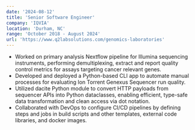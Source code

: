 ```yaml
---
date: '2024-08-12'
title: 'Senior Software Engineer'
company: 'IQVIA'
location: 'Durham, NC'
range: 'October 2018 - August 2024'
url: 'https://www.q2labsolutions.com/genomics-laboratories'
---
```


- Worked on primary analysis Nextflow pipeline for Illumina sequencing instruments, performing demultiplexing, extract and report quality control metrics for assays targeting cancer relevant genes.
- Developed and deployed a Python-based CLI app to automate manual processes for evaluating Ion Torrent Genexus Sequencer run quality.
- Utilized dacite Python module to convert HTTP payloads from sequencer APIs into Python dataclasses, enabling efficient, type-safe data transformation and clean access via dot notation.
- Collaborated with DevOps to configure CI/CD pipelines by defining steps and jobs in build scripts and
other templates, external code libraries, and docker images.

